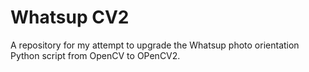 # Whatsup CV2

A repository for my attempt to upgrade the Whatsup photo orientation Python script from OpenCV to OPenCV2.


